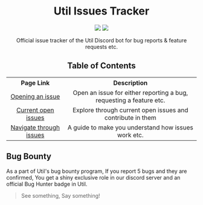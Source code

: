 <div>
  <h1 align='center'>
    Util Issues Tracker
  </h1>
  <p align='center'>
    <img src="https://img.shields.io/github/issues/utildiscord/issues?color=blue&label=Active%20requests&style=for-the-badge">
    <a href="https://dsc.gg/utildiscord">
      <img src="https://img.shields.io/discord/828142145273462814?color=%237289DA&label=Discord%20Server&logo=discord&style=for-the-badge">
    </a>
  </p>
  <p align="center">
    Official issue tracker of the Util Discord bot for bug reports & feature requests etc.
  </p>
  <h2 align='center'>
    Table of Contents
  </h2>
  <p align="center">
    <table align="center">
      <tr align="center">
        <th>Page Link</th>
        <th>Description</th>
      </tr>
      <tr align="center">
        <td>
          <a href="doc/issues_guide.md">
            Opening an issue
          </a>    
        </td>
        <td>Open an issue for either reporting a bug, requesting a feature etc.</td>
      </tr>
      <tr align="center">
        <td>
          <a href="https://github.com/utildiscord/issues/issues">
            Current open issues
          </a>    
        </td>
        <td>Explore through current open issues and contribute in them</td>
      </tr>
      <tr align="center">
        <td>
          <a href="doc/issues_navigate.md">
            Navigate through issues
          </a>    
        </td>
        <td>A guide to make you understand how issues work etc.</td>
      </tr>
    </table>
  </p>
</div>

## Bug Bounty
As a part of Util's bug bounty program, If you report 5 bugs and they are confirmed, You get a shiny exclusive role in our discord server and an official Bug Hunter badge in Util.

> See something, Say something!
